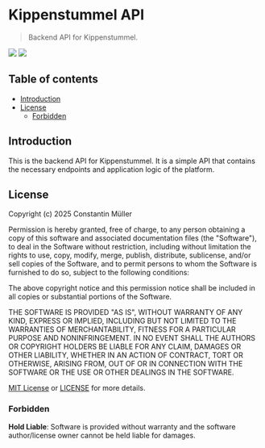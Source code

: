 # Kippenstummel API

> Backend API for Kippenstummel.

![](https://img.shields.io/badge/Node.js-20-green?logo=node.js)
![](https://img.shields.io/badge/NestJS-10-E0234E?logo=nestjs)

## Table of contents

- [Introduction](#introduction)
- [License](#license)
  - [Forbidden](#forbidden)

## Introduction

This is the backend API for Kippenstummel. It is a simple API that contains
the necessary endpoints and application logic of the platform.

## License

Copyright (c) 2025 Constantin Müller

Permission is hereby granted, free of charge, to any person obtaining a copy
of this software and associated documentation files (the "Software"), to deal
in the Software without restriction, including without limitation the rights
to use, copy, modify, merge, publish, distribute, sublicense, and/or sell
copies of the Software, and to permit persons to whom the Software is
furnished to do so, subject to the following conditions:

The above copyright notice and this permission notice shall be included in all
copies or substantial portions of the Software.

THE SOFTWARE IS PROVIDED "AS IS", WITHOUT WARRANTY OF ANY KIND, EXPRESS OR
IMPLIED, INCLUDING BUT NOT LIMITED TO THE WARRANTIES OF MERCHANTABILITY,
FITNESS FOR A PARTICULAR PURPOSE AND NONINFRINGEMENT. IN NO EVENT SHALL THE
AUTHORS OR COPYRIGHT HOLDERS BE LIABLE FOR ANY CLAIM, DAMAGES OR OTHER
LIABILITY, WHETHER IN AN ACTION OF CONTRACT, TORT OR OTHERWISE, ARISING FROM,
OUT OF OR IN CONNECTION WITH THE SOFTWARE OR THE USE OR OTHER DEALINGS IN THE
SOFTWARE.

[MIT License](https://opensource.org/licenses/MIT) or [LICENSE](LICENSE) for
more details.

### Forbidden

**Hold Liable**: Software is provided without warranty and the software
author/license owner cannot be held liable for damages.
